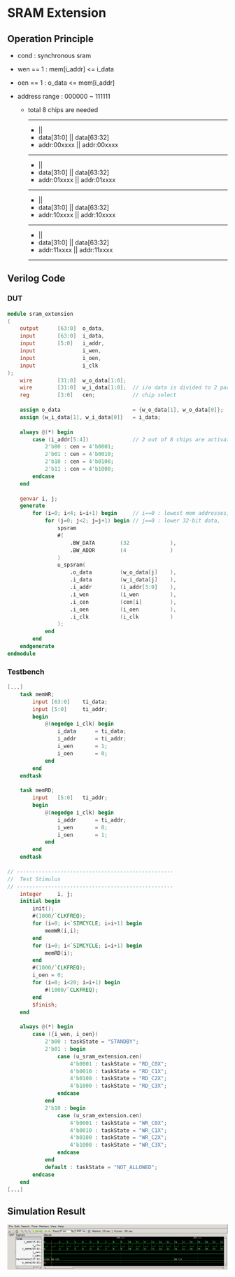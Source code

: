 # SRAM Extension
## Operation Principle
- cond : synchronous sram
- wen == 1 : mem[i_addr] <= i_data
- oen == 1 : o_data <= mem[i_addr]

- address range : 000000 ~ 111111
    - total 8 chips are needed
        - ----------------------------
        -    <chip0l>  ||  <chip0h>
        -   data[31:0] || data[63:32]
        -  addr:00xxxx || addr:00xxxx
        - ----------------------------
        -    <chip1l>  ||  <chip1h>
        -   data[31:0] || data[63:32]
        -  addr:01xxxx || addr:01xxxx
        - ----------------------------
        -    <chip2l>  ||  <chip2h>
        -   data[31:0] || data[63:32]
        -  addr:10xxxx || addr:10xxxx
        - ----------------------------
        -    <chip3l>  ||  <chip3h>
        -   data[31:0] || data[63:32]
        -  addr:11xxxx || addr:11xxxx
        - ----------------------------
        
## Verilog Code
### DUT
```Verilog
module sram_extension
(
    output      [63:0]  o_data,
    input       [63:0]  i_data,
    input       [5:0]   i_addr,
    input               i_wen,
    input               i_oen,
    input               i_clk
);
    wire        [31:0]  w_o_data[1:0];  
    wire        [31:0]  w_i_data[1:0];  // i/o data is divided to 2 parts
    reg         [3:0]   cen;            // chip select

    assign o_data                       = {w_o_data[1], w_o_data[0]};
    assign {w_i_data[1], w_i_data[0]}   = i_data;
    
    always @(*) begin
        case (i_addr[5:4])              // 2 out of 8 chips are activated for each case.
            2'b00 : cen = 4'b0001; 
            2'b01 : cen = 4'b0010;
            2'b10 : cen = 4'b0100;
            2'b11 : cen = 4'b1000;
        endcase
    end

    genvar i, j;
    generate 
        for (i=0; i<4; i=i+1) begin     // i==0 : lowest mem addresses, i==3 : highest mem addresses
            for (j=0; j<2; j=j+1) begin // j==0 : lower 32-bit data,    j==1 : upper 32-bit data
                spsram
                #(
                    .BW_DATA        (32             ),
                    .BW_ADDR        (4              )
                )
                u_spsram(
                    .o_data         (w_o_data[j]    ),
                    .i_data         (w_i_data[j]    ),
                    .i_addr         (i_addr[3:0]    ),
                    .i_wen          (i_wen          ),
                    .i_cen          (cen[i]         ),
                    .i_oen          (i_oen          ),
                    .i_clk          (i_clk          )
                );
            end
        end
    endgenerate
endmodule
```

### Testbench
```Verilog
[...]
    task memWR;
        input [63:0]    ti_data;
        input [5:0]     ti_addr;
        begin
            @(negedge i_clk) begin
                i_data      = ti_data;
                i_addr      = ti_addr;
                i_wen       = 1;
                i_oen       = 0;
            end
        end
    endtask
    
    task memRD;
        input   [5:0]   ti_addr;
        begin
            @(negedge i_clk) begin
                i_addr      = ti_addr;
                i_wen       = 0;
                i_oen       = 1;
            end
        end
    endtask

// --------------------------------------------------
//  Test Stimulus
// --------------------------------------------------
    integer     i, j;
    initial begin
        init();
        #(1000/`CLKFREQ);
        for (i=0; i<`SIMCYCLE; i=i+1) begin
            memWR(i,i);
        end
        for (i=0; i<`SIMCYCLE; i=i+1) begin
            memRD(i);
        end
        #(1000/`CLKFREQ);
        i_oen = 0;
        for (i=0; i<20; i=i+1) begin
            #(1000/`CLKFREQ);
        end
        $finish;
    end
    
    always @(*) begin
        case ({i_wen, i_oen})
            2'b00 : taskState = "STANDBY";
            2'b01 : begin
                case (u_sram_extension.cen)
                    4'b0001 : taskState = "RD_C0X";
                    4'b0010 : taskState = "RD_C1X";
                    4'b0100 : taskState = "RD_C2X";
                    4'b1000 : taskState = "RD_C3X";
                endcase
            end
            2'b10 : begin
                case (u_sram_extension.cen)
                    4'b0001 : taskState = "WR_C0X";
                    4'b0010 : taskState = "WR_C1X";
                    4'b0100 : taskState = "WR_C2X";
                    4'b1000 : taskState = "WR_C3X";
                endcase
            end
            default : taskState = "NOT_ALLOWED";
        endcase
    end
[...]
```

## Simulation Result
![waveform](./waveform/waveform0.png)

